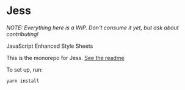 # Jess
_NOTE: Everything here is a WIP. Don't consume it yet, but ask about contributing!_

JavaScript Enhanced Style Sheets

This is the monorepo for Jess. [See the readme](examples/README.md)

To set up, run:
```
yarn install
```
